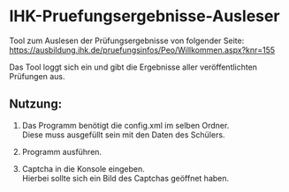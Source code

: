 # IHK-Pruefungsergebnisse-Ausleser

Tool zum Auslesen der Prüfungsergebnisse von folgender Seite:  
https://ausbildung.ihk.de/pruefungsinfos/Peo/Willkommen.aspx?knr=155  

Das Tool loggt sich ein und gibt die Ergebnisse aller veröffentlichten Prüfungen aus.  

## Nutzung:  
1. Das Programm benötigt die config.xml im selben Ordner.  
Diese muss ausgefüllt sein mit den Daten des Schülers.  

2. Programm ausführen.  

3. Captcha in die Konsole eingeben.  
Hierbei sollte sich ein Bild des Captchas geöffnet haben.  
